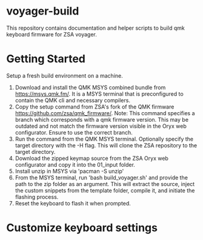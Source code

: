 # voyager-build
This repository contains documentation and helper scripts to build qmk keyboard firmware for ZSA voyager.

# Getting Started

Setup a fresh build environment on a machine.

1. Download and install the QMK MSYS combined bundle from https://msys.qmk.fm/.
It is a MSYS terminal that is preconfigured to contain the QMK cli and necessary compilers.
2. Copy the setup command from ZSA's fork of the QMK firmware https://github.com/zsa/qmk_firmware/.
Note: This command specifies a branch which corresponds with a qmk firmware version. This may be outdated and not match the firmware version visible in the Oryx web configurator. Ensure to use the correct branch.
3. Run the command from the QMK MSYS terminal. Optionally specify the target directory with the -H flag.
This will clone the ZSA repository to the target directory.
4. Download the zipped keymap source from the ZSA Oryx web configurator and copy it into the 01_input folder.
5. Install unzip in MSYS via 'pacman -S unzip'
5. From the MSYS terminal, run 'bash build_voyager.sh' and provide the path to the zip folder as an argument.
This will extract the source, inject the custom snippets from the template folder, compile it, and initiate the flashing process.
6. Reset the keyboard to flash it when prompted.

# Customize keyboard settings
